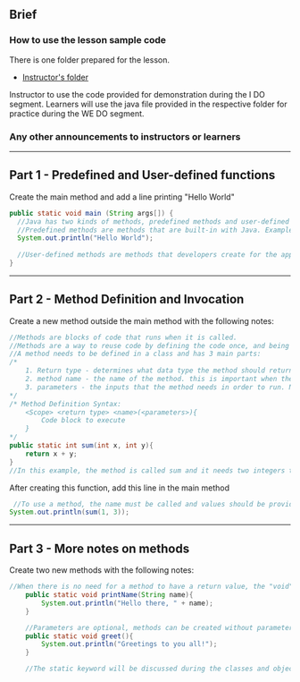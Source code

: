 ## Brief

### How to use the lesson sample code

There is one folder prepared for the lesson. 
- [Instructor's folder](./lesson-sample-code/)

Instructor to use the code provided for demonstration during the I DO segment. Learners will use the java file provided in the respective folder for practice during the WE DO segment.

### Any other announcements to instructors or learners

---

## Part 1 - Predefined and User-defined functions

Create the main method and add a line printing "Hello World"
```java
public static void main (String args[]) {
  //Java has two kinds of methods, predefined methods and user-defined methods.
  //Predefined methods are methods that are built-in with Java. Example would be println()
  System.out.println("Hello World");
  
  //User-defined methods are methods that developers create for the application
}
```

---

## Part 2 - Method Definition and Invocation

Create a new method outside the main method with the following notes:
```java
//Methods are blocks of code that runs when it is called.
//Methods are a way to reuse code by defining the code once, and being able to use it many times.
//A method needs to be defined in a class and has 3 main parts:
/*
    1. Return type - determines what data type the method should return after running.
    2. method name - the name of the method. this is important when the method needs to be called.
    3. parameters - the inputs that the method needs in order to run. Note that the parameters can be optional.
*/
/* Method Definition Syntax:
    <Scope> <return type> <name>(<parameters>){
        Code block to execute
    }
*/
public static int sum(int x, int y){
    return x + y;
}
//In this example, the method is called sum and it needs two integers to operate. It would then return the result of the operation x + y.
```

After creating this function, add this line in the main method
```java
 //To use a method, the name must be called and values should be provided. In the example in main, sum is called with values 1 and 3. Variables can also be used when calling a method.
System.out.println(sum(1, 3));
```

---

## Part 3 - More notes on methods

Create two new methods with the following notes:

```java
//When there is no need for a method to have a return value, the "void" keyword can be used.
    public static void printName(String name){
        System.out.println("Hello there, " + name);
    }

    //Parameters are optional, methods can be created without parameters:
    public static void greet(){
        System.out.println("Greetings to you all!");
    }

    //The static keyword will be discussed during the classes and objects discussion
```